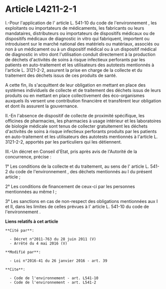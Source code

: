 # Article L4211-2-1

I.-Pour l'application de l'
article L. 541-10 du code de l'environnement
, les exploitants ou importateurs de médicaments, les fabricants ou leurs mandataires, distributeurs ou importateurs de
dispositifs médicaux ou de dispositifs médicaux de diagnostic in vitro qui fabriquent, importent ou introduisent sur le
marché national des matériels ou matériaux, associés ou non à un médicament ou à un dispositif médical ou à un dispositif
médical de diagnostic in vitro dont l'utilisation conduit directement à la production de déchets d'activités de soins à
risque infectieux perforants par les patients en auto-traitement et les utilisateurs des autotests mentionnés à l'article L.
3121-2-2, assurent la prise en charge de la collecte et du traitement des déchets issus de ces produits de santé. 

A cette fin, ils s'acquittent de leur obligation en mettant en place des systèmes individuels de collecte et de traitement
des déchets issus de leurs produits ou en mettant en place collectivement des éco-organismes auxquels ils versent une
contribution financière et transfèrent leur obligation et dont ils assurent la gouvernance. 

II.-En l'absence de dispositif de collecte de proximité spécifique, les officines de pharmacies, les pharmacies à usage
intérieur et les laboratoires de biologie médicale sont tenus de collecter gratuitement les déchets d'activités de soins à
risque infectieux perforants produits par les patients en auto-traitement et les utilisateurs des autotests mentionnés à
l'article L. 3121-2-2, apportés par les particuliers qui les détiennent. 

III.-Un décret en Conseil d'Etat, pris après avis de l'Autorité de la concurrence, précise : 

1° Les conditions de la collecte et du traitement, au sens de l'
article L. 541-2 du code de l'environnement
, des déchets mentionnés au I du présent article ; 

2° Les conditions de financement de ceux-ci par les personnes mentionnées au même I ; 

3° Les sanctions en cas de non-respect des obligations mentionnées aux I et II, dans les limites de celles prévues à l'
article L. 541-10 du code de l'environnement
.

**Liens relatifs à cet article**

	**Cité par**:

	  - Décret n°2011-763 du 28 juin 2011 (V)
	  - Arrêté du 4 mai 2016 (V)

	**Modifié par**:

	  - Loi n°2016-41 du 26 janvier 2016 - art. 39

	**Cite**:

	  - Code de l'environnement - art. L541-10
	  - Code de l'environnement - art. L541-2

